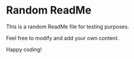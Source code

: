 # Random ReadMe

This is a random ReadMe file for testing purposes.

Feel free to modify and add your own content.

Happy coding!
